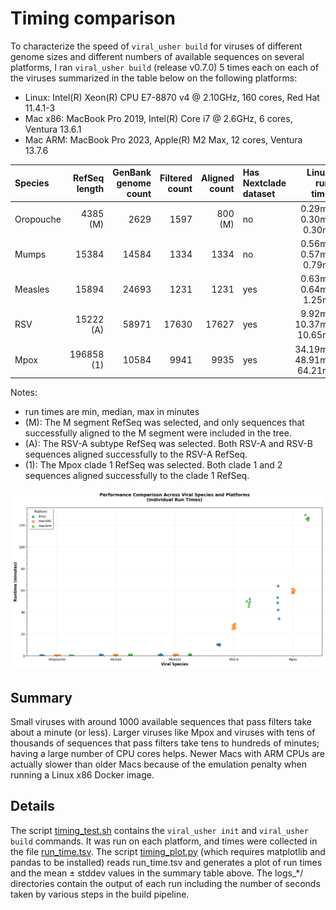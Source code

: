 # Timing comparison

To characterize the speed of `viral_usher build` for viruses of different genome sizes and different numbers of available sequences on several platforms, I ran `viral_usher build` (release v0.7.0) 5 times each on each of the viruses summarized in the table below on the following platforms:
- Linux: Intel(R) Xeon(R) CPU E7-8870 v4 @ 2.10GHz, 160 cores, Red Hat 11.4.1-3
- Mac x86: MacBook Pro 2019, Intel(R) Core i7 @ 2.6GHz, 6 cores, Ventura 13.6.1
- Mac ARM: MacBook Pro 2023, Apple(R) M2 Max, 12 cores, Ventura 13.7.6

| Species         | RefSeq length | GenBank genome count | Filtered count | Aligned count | Has Nextclade dataset | Linux run time | Mac x86 run time | Mac ARM run time |
|:-----------|-----------:|------:|-------:|--------:|:------|---------------:|---------------:|---------------:|
| Oropouche  | 4385 (M)   | 2629  |  1597  | 800 (M) | no    | 0.29m, 0.30m, 0.30m | 0.24m, 0.26m, 0.28m | 0.50m, 0.51m, 0.52m |
| Mumps      | 15384      | 14584 |  1334  | 1334    | no    | 0.56m, 0.57m, 0.79m | 0.61m, 0.63m, 0.67m | 1.07m, 1.12m, 1.19m |
| Measles    | 15894      | 24693 |  1231  | 1231    | yes   | 0.63m, 0.64m, 1.25m | 0.81m, 0.82m, 0.84m | 1.28m, 1.36m, 1.38m |
| RSV        | 15222 (A)  | 58971 | 17630  | 17627   | yes   | 9.92m, 10.37m, 10.65m | 24.82m, 26.63m, 29.19m | 45.60m, 50.32m, 52.69m |
| Mpox       | 196858 (1) | 10584 |  9941  | 9935    | yes   | 34.19m, 48.91m, 64.21m | 58.00m, 58.53m, 61.40m | 124.80m, 126.86m, 129.83m |
Notes:
- run times are min, median, max in minutes
- (M): The M segment RefSeq was selected, and only sequences that successfully aligned to the M segment were included in the tree.
- (A): The RSV-A subtype RefSeq was selected.  Both RSV-A and RSV-B sequences aligned successfully to the RSV-A RefSeq.
- (1): The Mpox clade 1 RefSeq was selected.  Both clade 1 and 2 sequences aligned successfully to the clade 1 RefSeq.

![Plot of run times summarized in table above](timing_plot.png)

## Summary
Small viruses with around 1000 available sequences that pass filters take about a minute (or less).  Larger viruses like Mpox and viruses with tens of thousands of sequences that pass filters take tens to hundreds of minutes; having a large number of CPU cores helps.  Newer Macs with ARM CPUs are actually slower than older Macs because of the emulation penalty when running a Linux x86 Docker image.

## Details
The script [timing_test.sh](timing_test.sh) contains the `viral_usher init` and `viral_usher build` commands.  It was run on each platform, and times were collected in the file [run_time.tsv](run_time.tsv).  The script [timing_plot.py](timing_plot.py) (which requires matplotlib and pandas to be installed) reads run_time.tsv and generates a plot of run times and the mean ± stddev values in the summary table above.  The logs_*/ directories contain the output of each run including the number of seconds taken by various steps in the build pipeline.